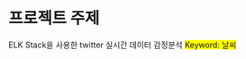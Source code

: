 # 프로젝트 주제
ELK Stack을 사용한 twitter 실시간 데이터 감정분석 <span style='background-color: yellow'>Keyword: 날씨</span>

